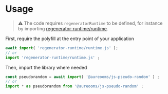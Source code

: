 # Usage

> :warning: The code requires `regeneratorRuntime` to be defined, for instance by importing
> [regenerator-runtime/runtime](https://www.npmjs.com/package/regenerator-runtime).

First, require the polyfill at the entry point of your application
```js
await import( 'regenerator-runtime/runtime.js' );
// or
import 'regenerator-runtime/runtime.js' ;
```

Then, import the library where needed
```js
const pseudorandom = await import( '@aureooms/js-pseudo-random' ) ;
// or
import * as pseudorandom from '@aureooms/js-pseudo-random' ;
```
